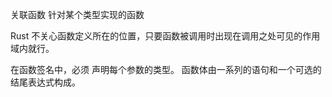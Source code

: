 关联函数 针对某个类型实现的函数

Rust 不关心函数定义所在的位置，只要函数被调用时出现在调用之处可见的作用域内就行。

在函数签名中，必须 声明每个参数的类型。
函数体由一系列的语句和一个可选的结尾表达式构成。

